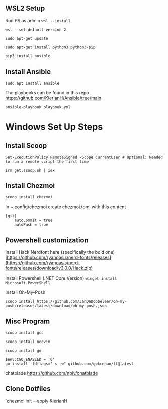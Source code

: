 ## WSL2 Setup
Run PS as admin
`wsl --install`

`wsl --set-default-version 2`

`sudo apt-get update`

`sudo apt-get install python3 python3-pip`

`pip3 install ansible`

## Install Ansible

`sudo apt install ansible`

The playbooks can be found in this repo https://github.com/KierianH/Ansible/tree/main

`ansible-playbook playbook.yml`

# Windows Set Up Steps
## Install Scoop
`Set-ExecutionPolicy RemoteSigned -Scope CurrentUser # Optional: Needed to run a remote script the first time`

`irm get.scoop.sh | iex`

## Install Chezmoi
`scoop install chezmoi`

In ~\.config\chezmoi create chezmoi.toml with this content
``` 
[git]
    autoCommit = true
    autoPush = true
```

## Powershell customization
Install Hack Nerdfont here (specifically the bold one) [https://github.com/ryanoasis/nerd-fonts/releases](https://github.com/ryanoasis/nerd-fonts/releases/download/v3.0.0/Hack.zip)

Install Powershell (.NET Core Version) `winget install Microsoft.PowerShell`

Install Oh-My-Posh

`scoop install https://github.com/JanDeDobbeleer/oh-my-posh/releases/latest/download/oh-my-posh.json`

## Misc Program

`scoop install gcc`

`scoop install neovim`

`scoop install go`

```
$env:CGO_ENABLED = '0'
go install -ldflags="-s -w" github.com/gokcehan/lf@latest
```
chatblade https://github.com/npiv/chatblade


## Clone Dotfiles
`chezmoi init --apply KierianH
